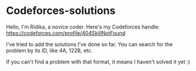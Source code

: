 # Codeforces-solutions

Hello, I'm Ridika, a novice coder. Here's my Codeforces handle: 
https://codeforces.com/profile/404SkillNotFound

I've tried to add the solutions I've done so far. You can search for the problem by its ID, like 4A, 122B, etc.

If you can't find a problem with that format, it means I haven't solved it yet :) 


